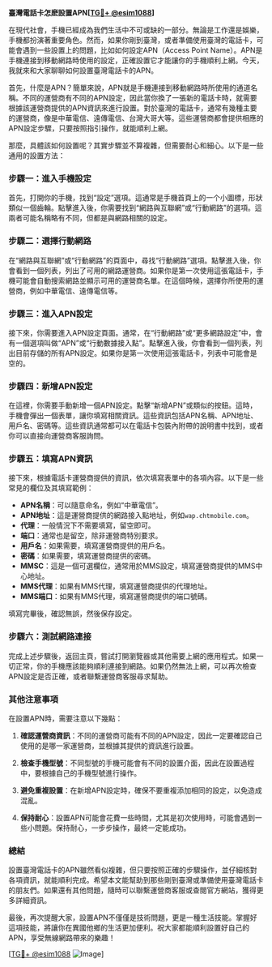 **臺灣電話卡怎麽設置APN[[TG💪+ @esim1088](https://t.me/s/esim1088)]**

在現代社會，手機已經成為我們生活中不可或缺的一部分。無論是工作還是娛樂，手機都扮演著重要角色。然而，如果你剛到臺灣，或者準備使用臺灣的電話卡，可能會遇到一些設置上的問題，比如如何設定APN（Access Point Name）。APN是手機連接到移動網路時使用的設定，正確設置它才能讓你的手機順利上網。今天，我就來和大家聊聊如何設置臺灣電話卡的APN。

首先，什麼是APN？簡單來說，APN就是手機連接到移動網路時所使用的通道名稱。不同的運營商有不同的APN設定，因此當你換了一張新的電話卡時，就需要根據該運營商提供的APN資訊來進行設置。對於臺灣的電話卡，通常有幾種主要的運營商，像是中華電信、遠傳電信、台灣大哥大等。這些運營商都會提供相應的APN設定步驟，只要按照指引操作，就能順利上網。

那麼，具體該如何設置呢？其實步驟並不算複雜，但需要耐心和細心。以下是一些通用的設置方法：

### 步驟一：進入手機設定

首先，打開你的手機，找到“設定”選項。這通常是手機首頁上的一个小圖標，形狀類似一個齒輪。點擊進入後，你需要找到“網路與互聯網”或“行動網路”的選項。這兩者可能名稱略有不同，但都是與網路相關的設定。

### 步驟二：選擇行動網路

在“網路與互聯網”或“行動網路”的頁面中，尋找“行動網路”選項。點擊進入後，你會看到一個列表，列出了可用的網路運營商。如果你是第一次使用這張電話卡，手機可能會自動搜索網路並顯示可用的運營商名單。在這個時候，選擇你所使用的運營商，例如中華電信、遠傳電信等。

### 步驟三：進入APN設定

接下來，你需要進入APN設定頁面。通常，在“行動網路”或“更多網路設定”中，會有一個選項叫做“APN”或“行動數據接入點”。點擊進入後，你會看到一個列表，列出目前存儲的所有APN設定。如果你是第一次使用這張電話卡，列表中可能會是空的。

### 步驟四：新增APN設定

在這裡，你需要手動新增一個APN設定。點擊“新增APN”或類似的按鈕。這時，手機會彈出一個表單，讓你填寫相關資訊。這些資訊包括APN名稱、APN地址、用戶名、密碼等。這些資訊通常都可以在電話卡包裝內附帶的說明書中找到，或者你可以直接向運營商客服詢問。

### 步驟五：填寫APN資訊

接下來，根據電話卡運營商提供的資訊，依次填寫表單中的各項內容。以下是一些常見的欄位及其填寫範例：

- **APN名稱**：可以隨意命名，例如“中華電信”。
- **APN地址**：這是運營商提供的網路接入點地址，例如`wap.chtmobile.com`。
- **代理**：一般情況下不需要填寫，留空即可。
- **端口**：通常也是留空，除非運營商特別要求。
- **用戶名**：如果需要，填寫運營商提供的用戶名。
- **密碼**：如果需要，填寫運營商提供的密碼。
- **MMSC**：這是一個可選欄位，通常用於MMS設定，填寫運營商提供的MMS中心地址。
- **MMS代理**：如果有MMS代理，填寫運營商提供的代理地址。
- **MMS端口**：如果有MMS代理，填寫運營商提供的端口號碼。

填寫完畢後，確認無誤，然後保存設定。

### 步驟六：測試網路連接

完成上述步驟後，返回主頁，嘗試打開瀏覽器或其他需要上網的應用程式。如果一切正常，你的手機應該能夠順利連接到網路。如果仍然無法上網，可以再次檢查APN設定是否正確，或者聯繫運營商客服尋求幫助。

### 其他注意事項

在設置APN時，需要注意以下幾點：

1. **確認運營商資訊**：不同的運營商可能有不同的APN設定，因此一定要確認自己使用的是哪一家運營商，並根據其提供的資訊進行設置。
   
2. **檢查手機型號**：不同型號的手機可能會有不同的設置介面，因此在設置過程中，要根據自己的手機型號進行操作。

3. **避免重複設置**：在新增APN設定時，確保不要重複添加相同的設定，以免造成混亂。

4. **保持耐心**：設置APN可能會花費一些時間，尤其是初次使用時，可能會遇到一些小問題。保持耐心，一步步操作，最終一定能成功。

### 總結

設置臺灣電話卡的APN雖然看似複雜，但只要按照正確的步驟操作，並仔細核對各項資訊，就能順利完成。希望本文能幫助到那些剛到臺灣或準備使用臺灣電話卡的朋友們。如果還有其他問題，隨時可以聯繫運營商客服或查閱官方網站，獲得更多詳細資訊。

最後，再次提醒大家，設置APN不僅僅是技術問題，更是一種生活技能。掌握好這項技能，將讓你在異國他鄉的生活更加便利。祝大家都能順利設置好自己的APN，享受無線網路帶來的樂趣！

[[TG💪+ @esim1088](https://t.me/s/esim1088) ![Image](https://i.postimg.cc/4NQfJmqS/Snipaste-2025-05-13-00-14-12.png)]